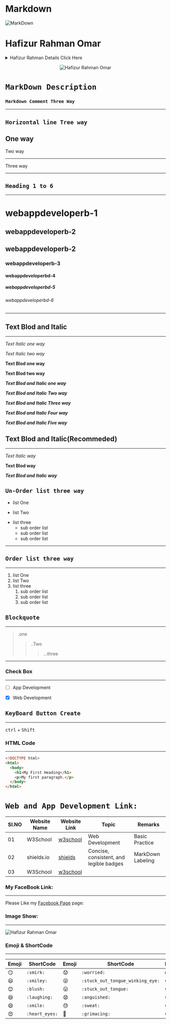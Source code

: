  # Markdown

![MarkDown](https://www.markdownguide.org/assets/images/markdown-guide-og.jpg)
 
 
 
 # Hafizur Rahman Omar

<details>

<summary>Hafizur Rahman Details Click Here</summary>

# I'm Professional Web and App Developer and ETP Expert

</details>

<div align="center">

![Hafizur Rahman Omar](https://avatars.githubusercontent.com/u/80614973?s=400&u=0fd97c4869d564d66141159f44c31ebc2891db63&v=4)

</div>

# `MarkDown Description`

### `Markdown Comment Three Way`

---

[//]: # "This is one way"

[comment]: <> (This is two way)
[//]: <> (This is three way)

## `Horizontal line Tree way`

## One way

Two way

---

Three way

---

## `Heading 1 to 6`

---

# webappdeveloperb-1

## webappdeveloperb-2

## webappdeveloperb-2

### webappdeveloperb-3

#### webappdeveloperbd-4

##### webappdeveloperbd-5

###### webappdeveloperbd-6

---

## Text Blod and Italic

---

_Text Italic one way_

_Text Italic two way_

**Text Blod one way**

**Text Blod two way**

**_Text Blod and Italic one way_**

**_Text Blod and Italic Two way_**

**_Text Blod and Italic Three way_**

_**Text Blod and Italic Four way**_

**_Text Blod and Italic Five way_**

## Text Blod and Italic(Recommeded)

---

_Text Italic way_

**Text Blod way**

**_Text Blod and Italic way_**

## `Un-Order list three way`

- list One

* list Two

- list three
  - sub order list
  * sub order list
  - sub order list

---

## `Order list three way`

---

1. list One
2. list Two
3. list three
   1. sub order list
   2. sub order list
   3. sub order list

## `Blockquote`

---

> .one
>
> > ..Two
> >
> > > ...three

---

### Check Box

---

- [ ] App Development

- [x] Web Development

## `KeyBoard Button Create`

---

<kbd>ctrl</kbd> + <kbd>Shift</kbd>

### HTML Code

---

```html
<!DOCTYPE html>
<html>
  <body>
    <h1>My First Heading</h1>
    <p>My first paragraph.</p>
  </body>
</html>
```

# `Web and App Development Link:`

| SI.NO | Website Name | Website Link                           | Topic                                   | Remarks           |
| ----- | ------------ | -------------------------------------- | --------------------------------------- | ----------------- |
| 01    | W3School     | [w3school](https://www.w3schools.com/) | Web Development                         | Basic Practice    |
| 02    | shields.io   | [shields](https://shields.io/)         | Concise, consistent, and legible badges | MarkDown Labeling |
| 03    | W3School     | [w3school]()                           |                                         |                   |

### My FaceBook Link:

---

Please Like my [Facebook Page] page:

[Facebook Page]: https://facebook.com/webappdeveloperbd "My Facebook Page"

### Image Show:

---

![Hafizur Rahman Omar](https://avatars.githubusercontent.com/u/80614973?s=400&u=0fd97c4869d564d66141159f44c31ebc2891db63&v=4)

### Emoji & ShortCode
---

|Emoji|ShortCode|Emoji|ShortCode|Emoji|ShortCode|
|-----|---------|-----|---------|-----|---------| 
|:smirk:|`:smirk:`|:worried:|`:worried:`|:scream:|`:scream:`|
|:smiley:|`:smiley:`|:stuck_out_tongue_winking_eye:|`:stuck_out_tongue_winking_eye:`|:kissing_smiling_eyes:|`:kissing_smiling_eyes:`|
|:blush:|`:blush:`|:stuck_out_tongue:|`:stuck_out_tongue:`|:frowning:|`:frowning:`|
|:laughing:|`:laughing:`|:anguished:|`:anguished:`|:open_mouth:|`:open_mouth:`|
|:smile:|`:smile:`|:sweat:|`:sweat:`|:sweat_smile:|`:sweat_smile:`|
|:heart_eyes:|`:heart_eyes:`|:grimacing:|`:grimacing:`|:confused:|`:confused:`|
